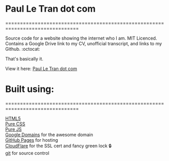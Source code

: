 # Paul Le Tran dot com
===============================================================================

Source code for a website showing the internet who I am. MIT Licenced. Contains a Google Drive link to my CV, unofficial transcript, and links to my Github. :octocat:

That's basically it.

View it here: [Paul Le Tran dot com](https://paulletran.com/)

# Built using:
===============================================================================

[HTML5](https://developers.google.com/web/)  
[Pure CSS](https://www.w3.org/Style/CSS/Overview.en.html)  
[Pure JS](https://developer.mozilla.org/en-US/docs/Web/JavaScript)  
[Google Domains](https://domains.google/) for the awesome domain  
[GitHub Pages](https://pages.github.com/) for hosting  
[CloudFlare](https://www.cloudflare.com/) for the SSL cert and fancy green lock :lock:  
[git](https://git-scm.com/) for source control
